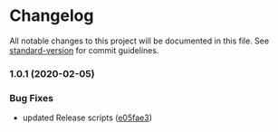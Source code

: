 # Changelog

All notable changes to this project will be documented in this file. See [standard-version](https://github.com/conventional-changelog/standard-version) for commit guidelines.

### 1.0.1 (2020-02-05)


### Bug Fixes

* updated Release scripts ([e05fae3](https://github.com/alexwine36/syndication-station/commit/e05fae3))

